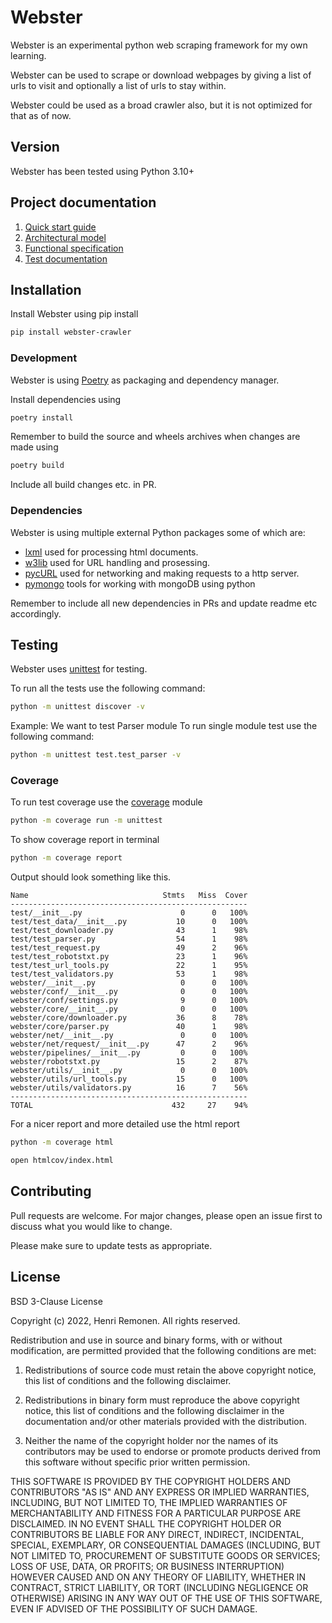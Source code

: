 # Webster

Webster is an experimental python web scraping framework for my own learning.

Webster can be used to scrape or download webpages by giving a list of urls to visit and
optionally a list of urls to stay within.

Webster could be used as a broad crawler also, but it is not optimized for that as of now.

## Version
Webster has been tested using Python 3.10+

## Project documentation
1. [Quick start guide](docs/project_docs/quickstart.md)
2. [Architectural model](docs/project_docs/architecture.md)
3. [Functional specification](docs/project_docs/functional_spec.md)
4. [Test documentation](docs/project_docs/testing.md)


## Installation
Install Webster using pip install

```bash
pip install webster-crawler
```

### Development
Webster is using [Poetry](https://python-poetry.org/) as packaging and dependency manager.

Install dependencies using
```bash
poetry install
```

Remember to build the source and wheels archives when changes are made using

```bash
poetry build
```

Include all build changes etc. in PR.

### Dependencies
Webster is using multiple external Python packages some of which are:
+ [lxml](https://lxml.de/index.html) used for processing html documents.
+ [w3lib](https://w3lib.readthedocs.io/en/latest/) used for URL handling and prosessing.
+ [pycURL](http://pycurl.io/) used for networking and making requests to a http server.
+ [pymongo](https://pymongo.readthedocs.io/en/stable/) tools for working with mongoDB using python

Remember to include all new dependencies in PRs and update readme etc accordingly.

## Testing
Webster uses [unittest](https://docs.python.org/3/library/unittest.html) for testing.

To run all the tests use the following command:

```bash
python -m unittest discover -v
```

Example: We want to test Parser module
To run single module test use the following command:

```bash
python -m unittest test.test_parser -v
```


### Coverage
To run test coverage use the [coverage](https://coverage.readthedocs.io/en/6.5.0/) module

```bash
python -m coverage run -m unittest
```

To show coverage report in terminal

```bash
python -m coverage report
```

Output should look something like this.

```console
Name                              Stmts   Miss  Cover
-----------------------------------------------------
test/__init__.py                      0      0   100%
test/test_data/__init__.py           10      0   100%
test/test_downloader.py              43      1    98%
test/test_parser.py                  54      1    98%
test/test_request.py                 49      2    96%
test/test_robotstxt.py               23      1    96%
test/test_url_tools.py               22      1    95%
test/test_validators.py              53      1    98%
webster/__init__.py                   0      0   100%
webster/conf/__init__.py              0      0   100%
webster/conf/settings.py              9      0   100%
webster/core/__init__.py              0      0   100%
webster/core/downloader.py           36      8    78%
webster/core/parser.py               40      1    98%
webster/net/__init__.py               0      0   100%
webster/net/request/__init__.py      47      2    96%
webster/pipelines/__init__.py         0      0   100%
webster/robotstxt.py                 15      2    87%
webster/utils/__init__.py             0      0   100%
webster/utils/url_tools.py           15      0   100%
webster/utils/validators.py          16      7    56%
-----------------------------------------------------
TOTAL                               432     27    94%
```

For a nicer report and more detailed use the html report

```bash
python -m coverage html

open htmlcov/index.html   
```


## Contributing
Pull requests are welcome. For major changes, please open an issue first to discuss what you would like to change.

Please make sure to update tests as appropriate.

## License
BSD 3-Clause License

Copyright (c) 2022, Henri Remonen.
All rights reserved.

Redistribution and use in source and binary forms, with or without modification, are permitted provided that the following conditions are met:

1. Redistributions of source code must retain the above copyright notice, this list of conditions and the following disclaimer.

2. Redistributions in binary form must reproduce the above copyright notice, this list of conditions and the following disclaimer in the documentation and/or other materials provided with the distribution.

3. Neither the name of the copyright holder nor the names of its contributors may be used to endorse or promote products derived from this software without specific prior written permission.

THIS SOFTWARE IS PROVIDED BY THE COPYRIGHT HOLDERS AND CONTRIBUTORS "AS IS" AND ANY EXPRESS OR IMPLIED WARRANTIES, INCLUDING, BUT NOT LIMITED TO, THE IMPLIED WARRANTIES OF MERCHANTABILITY AND FITNESS FOR A PARTICULAR PURPOSE ARE DISCLAIMED. IN NO EVENT SHALL THE COPYRIGHT HOLDER OR CONTRIBUTORS BE LIABLE FOR ANY DIRECT, INDIRECT, INCIDENTAL, SPECIAL, EXEMPLARY, OR CONSEQUENTIAL DAMAGES (INCLUDING, BUT NOT LIMITED TO, PROCUREMENT OF SUBSTITUTE GOODS OR SERVICES; LOSS OF USE, DATA, OR PROFITS; OR BUSINESS INTERRUPTION) HOWEVER CAUSED AND ON ANY THEORY OF LIABILITY, WHETHER IN CONTRACT, STRICT LIABILITY, OR TORT (INCLUDING NEGLIGENCE OR OTHERWISE) ARISING IN ANY WAY OUT OF THE USE OF THIS SOFTWARE, EVEN IF ADVISED OF THE POSSIBILITY OF SUCH DAMAGE.